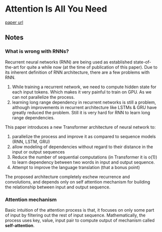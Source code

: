 # Attention Is All You Need

[paper url](https://arxiv.org/abs/1706.03762)

## Notes


### What is wrong with RNNs?
Recurrent neural networks (RNN) are being used as established state-of-the-art for quite a while now (at the time of publication of this paper). Due to its inherent definition of RNN architecture, there are a few problems with RNN.

1. While training a recurrent network, we need to compute hidden state for each input tokens. Which makes it very painful to train on GPU. As we can not parallelize the process. 
1. learning long range dependency in recurrent networks is still a problem, although improvements in recurrent architecture like LSTMs & GRU have greatly reduced the problem. Still it is very hard for RNN to learn long range dependencies.


This paper introduces a new Transformer architecture of neural network to:
1. parallelize the process and improve it as compared to sequence models (RNN, LSTM, GRU)
1. allow modeling of dependencies without regard to their distance in the input or output sequences
1. Reduce the number of sequential computations (in Transformer it is o(1)) to learn dependency between two words in input and output sequence.
1. Attempt to improve the language translation (that a bonus point)


The proposed architecture completely eschew recurrence and convolutions, and depends only on self attention mechanism for building the relationship between input and output sequence. 

### Attention mechanism

Basic intuition of the attention process is that, it focuses on only some part of input by filtering out the rest of input sequence.  Mathematically, the process uses key, value, input pair to compute output of mechanism called __self-attention__.





